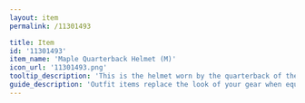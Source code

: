 ```yaml
---
layout: item
permalink: /11301493

title: Item
id: '11301493'
item_name: 'Maple Quarterback Helmet (M)'
icon_url: '11301493.png'
tooltip_description: 'This is the helmet worn by the quarterback of the Tria Royals.'
guide_description: 'Outfit items replace the look of your gear when equipped.'
---
```

